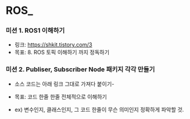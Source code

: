 # ROS_

### 미션 1. ROS1 이해하기

- 링크: https://shkit.tistory.com/3 
- 목표: 8. ROS 토픽 이해하기 까지 정독하기

### 미션 2. Publiser, Subscriber Node 패키지 각각 만들기

- 소스 코드는 아래 링크 그대로 가져다 붙이기-

- 목표: 코드 한줄 한줄 전체적으로 이해하기

- ex) 변수인지, 클래스인지, 그 코드 한줄이 무슨 의미인지 정확하게 파악할 것.
